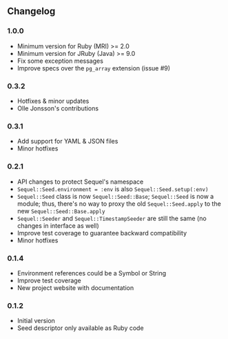 ## Changelog

### 1.0.0
- Minimum version for Ruby (MRI) >= 2.0
- Minimum version for JRuby (Java) >= 9.0
- Fix some exception messages
- Improve specs over the `pg_array` extension (issue #9)

### 0.3.2
- Hotfixes & minor updates
- Olle Jonsson's contributions

### 0.3.1
- Add support for YAML & JSON files
- Minor hotfixes

### 0.2.1
- API changes to protect Sequel's namespace
- `Sequel::Seed.environment = :env` is also `Sequel::Seed.setup(:env)`
- `Sequel::Seed` class is now `Sequel::Seed::Base`; `Sequel::Seed` is now a module;
thus, there's no way to proxy the old `Sequel::Seed.apply` to the new `Sequel::Seed::Base.apply`
- `Sequel::Seeder` and `Sequel::TimestampSeeder` are still the same (no changes in interface as well)
- Improve test coverage to guarantee backward compatibility
- Minor hotfixes

### 0.1.4
- Environment references could be a Symbol or String
- Improve test coverage
- New project website with documentation

### 0.1.2
- Initial version
- Seed descriptor only available as Ruby code
